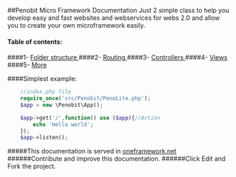 ##Penobit Micro Framework Documentation
Just 2 simple class to help you develop easy and fast websites and webservices for webs 2.0 and allow you to create your own microframework easily.

#### Table of contents:
####1- [Folder structure ](https://github.com/penobit/PenoLite/blob/master/docs/structure.md "Folder structure Normal or MVC")
####2- [Routing ](https://github.com/penobit/PenoLite/blob/master/docs/routing.md "Start with routings")
####3- [Controllers ](https://github.com/penobit/PenoLite/blob/master/docs/controllers.md "Using your controllers with One Framework")
####4- [Views ](https://github.com/penobit/PenoLite/blob/master/docs/views.md "Render views from controllers with One Framework")
####5- [More](https://github.com/penobit/PenoLite/blob/master/docs/more.md "More documentation of the One Framework")


####Simplest example:
```php
    //index.php file
    require_once('src/Penobit/PenoLite.php');
    $app = new \Penobit\App();

    $app->get('/',function() use ($app){//Action
        echo 'Hello world';
    });
    $app->listen();
```


#####This documentation is served in [oneframework.net ](http://oneframework.net/docs/ "More documentation of the One Framework")
######Contribute and improve this documentation.
######Click Edit and Fork the project.